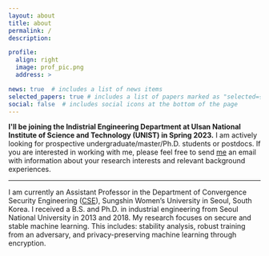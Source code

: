 ```yaml
---
layout: about
title: about
permalink: /
description:

profile:
  align: right
  image: prof_pic.png
  address: >

news: true  # includes a list of news items
selected_papers: true # includes a list of papers marked as "selected={true}"
social: false  # includes social icons at the bottom of the page
---
```



 **I'll be joining the Indistrial Engineering Department at Ulsan National Institute of Science and Technology (UNIST) in Spring 2023.** I am actively looking for prospective undergraduate/master/Ph.D. students or postdocs. If you are interested in working with me, please feel free to send [me](drsaerompark@gmail.com) an email with information about your research interests and relevant background experiences.

***

I am currently an Assistant Professor in the Department of Convergence Security Engineering ([CSE](https://www.sungshin.ac.kr/cse/index.do)), Sungshin Women’s University in Seoul, South Korea. I received a B.S. and Ph.D. in industrial engineering from Seoul National University in 2013 and 2018. My research focuses on secure and stable machine learning. This includes: stability analysis, robust training from an adversary, and privacy-preserving machine learning through encryption. 

<!-- 

Write your biography here. Tell the world about yourself. Link to your favorite [subreddit](http://reddit.com){:target="\_blank"}. You can put a picture in, too. The code is already in, just name your picture `prof_pic.jpg` and put it in the `img/` folder.

Put your address / P.O. box / other info right below your picture. You can also disable any these elements by editing `profile` property of the YAML header of your `_pages/about.md`. Edit `_bibliography/papers.bib` and Jekyll will render your [publications page](/al-folio/publications/) automatically.

Link to your social media connections, too. This theme is set up to use [Font Awesome icons](http://fortawesome.github.io/Font-Awesome/){:target="\_blank"} and [Academicons](https://jpswalsh.github.io/academicons/){:target="\_blank"}, like the ones below. Add your Facebook, Twitter, LinkedIn, Google Scholar, or just disable all of them. -->
